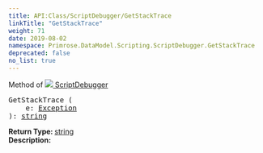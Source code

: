 ```yaml
---
title: API:Class/ScriptDebugger/GetStackTrace
linkTitle: "GetStackTrace"
weight: 71
date: 2019-08-02
namespace: Primrose.DataModel.Scripting.ScriptDebugger.GetStackTrace
deprecated: false
no_list: true
---
```

Method of <a href="/docs/api-reference/Class/ScriptDebugger"><img src="/icons/silk/script_module.png"/>&nbsp;ScriptDebugger</a>
<pre class="method-declaration">
GetStackTrace (
    e: <a class="type" href="/docs/api-reference/System/Exception">Exception</a>
): <a class="type" href="/docs/api-reference/System/string">string</a></pre>
<b>Return Type: </b>
<a class="type" href="/docs/api-reference/System/string">string</a>
<br/>
<b>Description: </b>